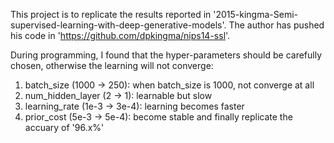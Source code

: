 This project is to replicate the results reported in '2015-kingma-Semi-supervised-learning-with-deep-generative-models'.
The author has pushed his code in 'https://github.com/dpkingma/nips14-ssl'.

During programming, I found that the hyper-parameters should be carefully chosen, otherwise the learning will not converge:
    
 1. batch_size (1000 -> 250): when batch_size is 1000, not converge at all
 2. num_hidden_layer (2 -> 1): learnable but slow
 3. learning_rate (1e-3 -> 3e-4): learning becomes faster
 4. prior_cost (5e-3 -> 5e-4): become stable and finally replicate the accuary of '96.x%'
